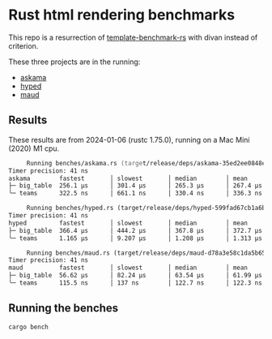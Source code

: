 # Rust html rendering benchmarks

This repo is a resurrection of [template-benchmark-rs](https://github.com/rosetta-rs/template-benchmark-rs) with divan instead of criterion.

These three projects are in the running:

- [askama](https://github.com/djc/askama)
- [hyped](https://github.com/swlkr/hyped)
- [maud](https://github.com/lambda-fairy/maud)

## Results

These results are from 2024-01-06 (rustc 1.75.0), running on a Mac Mini (2020) M1 cpu.

```zsh
     Running benches/askama.rs (target/release/deps/askama-35ed2ee0848ebc54)
Timer precision: 41 ns
askama        fastest       │ slowest       │ median        │ mean          │ samples │ iters
├─ big_table  256.1 µs      │ 301.4 µs      │ 265.3 µs      │ 267.4 µs      │ 100     │ 100
╰─ teams      322.5 ns      │ 661.1 ns      │ 330.4 ns      │ 336.3 ns      │ 100     │ 1600

     Running benches/hyped.rs (target/release/deps/hyped-599fad67cb1a6bc1)
Timer precision: 41 ns
hyped         fastest       │ slowest       │ median        │ mean          │ samples │ iters
├─ big_table  366.4 µs      │ 444.2 µs      │ 367.8 µs      │ 372.7 µs      │ 100     │ 100
╰─ teams      1.165 µs      │ 9.207 µs      │ 1.208 µs      │ 1.313 µs      │ 100     │ 100

     Running benches/maud.rs (target/release/deps/maud-d78a3e58c1da5b65)
Timer precision: 41 ns
maud          fastest       │ slowest       │ median        │ mean          │ samples │ iters
├─ big_table  56.62 µs      │ 82.24 µs      │ 63.54 µs      │ 61.99 µs      │ 100     │ 100
╰─ teams      115.5 ns      │ 137 ns        │ 122.7 ns      │ 122.3 ns      │ 100     │ 6400
```

## Running the benches

```sh
cargo bench
```
